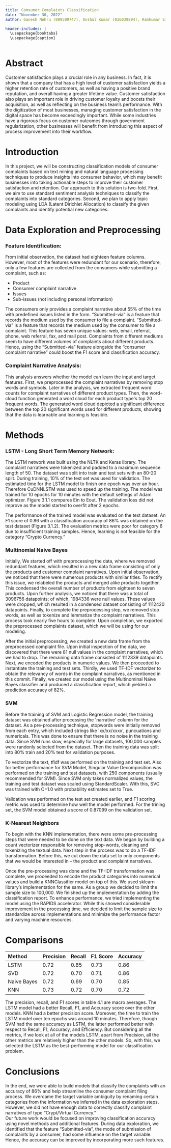 ```yaml
---
title: Comsumer Complaints Classification
date: "November 30, 2022"
author: Ganesh Nehru (009509747), Anshul Kumar (016039894), Ramkumar Sivakumar (015443727), Tuba Ahmed (014534429)

header-includes: |
  \usepackage{booktabs}
  \usepackage{caption}
---
```


# Abstract

Customer satisfaction plays a crucial role in any business. In fact, it is shown that a company that has a high level of customer satisfaction yields a higher retention rate of customers, as well as having a positive brand reputation, and overall having a greater lifetime value. Customer satisfaction also plays an important role in driving customer loyalty and boosts their acquisition, as well as reflecting on the business team’s performance. With the digitization of most businesses, managing customer satisfaction in the digital space has become exceedingly important. While some industries have a rigorous focus on customer outcomes through government regularization, other businesses will benefit from introducing this aspect of process improvement into their workflow.

# Introduction

In this project, we will be constructing classification models of consumer complaints based on text mining and natural language processing techniques to produce insights into consumer behavior, which may benefit businesses into taking actionable steps to improve their customer satisfaction and retention. Our approach to this solution is two-fold. First, we aim to use standard sentiment analysis techniques to classify the complaints into standard categories. Second, we plan to apply topic modeling using LDA (Latent Dirichlet Allocation) to classify the given complaints and identify potential new categories. 

# Data Exploration and Preprocessing

### Feature Identification:
From initial observation, the dataset had eighteen feature columns. However, most of the features were redundant for our scenario, therefore, only a few features are collected from the consumers while submitting a complaint, such as: 
* Product
* Consumer complaint narrative
* Issues
* Sub-issues (not including personal information)

The consumers only provides a complaint narrative about 55% of the time with predefined issues listed in the form. “Submitted-via” is a feature that records the medium used by the consumer to file a complaint. “Submitted-via” is a feature that records the medium used by the consumer to file a complaint. This feature has seven unique values: web, email, referral, phone, web referral, fax, and mail post. Complaints from different mediums seem to have different volumes of complaints about different products. Hence, using the “Submitted-via” feature alongside the “consumer complaint narrative” could boost the F1 score and classification accuracy.


### Complaint Narrative Analysis:
This analysis answers whether the model can learn the input and target features. First, we preprocessed the complaint narratives by removing stop words and symbols. Later in the analysis, we extracted frequent word counts for complaint narratives of different product types. Then, the word-cloud function generated a word cloud for each product type's top 20 frequent words. The generated word cloud depicted a significant difference between the top 20 significant words used for different products, showing that the data is learnable and learning is feasible.

# Methods

### LSTM - Long Short Term Memory Network: 

The LSTM network was built using the NLTK and Keras library. The complaint narratives were tokenized and padded to a maximum sequence length of  50. The dataset was split into train and test sets with an 80-20 split. During training, 10% of the test set was used for validation. The estimated time for the LSTM model to finish one epoch was over an hour. Therefore CuDNNLSTM was used to speed up the training.  The model was trained for 10 epochs for 10 minutes with the default settings of Adam optimizer. Figure 3.1.1 compares Ein to Eout. The validation loss did not improve as the model started to overfit after 2 epochs. 

The performance of the trained model was evaluated on the test dataset. An F1 score of 0.86 with a classification accuracy of  86% was obtained on the test dataset (Figure 3.1.2). The evaluation metrics were poor for category 6 due to insufficient training samples. Hence, learning is not feasible for the category “Crypto Currency.”


### Multinomial Naive Bayes

Initially, We started off with preprocessing the data, where we removed redundant features, which resulted in a new data frame consisting of only the products and customer complaint narratives. Upon initial observation, we noticed that there were numerous products with similar titles. To rectify this issue, we relabeled the products and merged alike products together. This condensed the overall number of products from eighteen to seven products. Upon further analysis, we noticed that there was a total of 3096756 datapoints; of which, 1984336 were null values. These values were dropped, which resulted in a condensed dataset consisting of 1112420 datapoints. Finally, to complete the preprocessing step, we removed stop words, as well as tokenize and lemmatize the complaint narratives. This process took nearly five hours to complete. Upon completion, we exported the preprocessed complaints dataset, which we will be using for our modeling.

After the initial preprocessing, we created a new data frame from the preprocessed complaint file. Upon initial inspection of the data, we discovered that there were 81 null values in the complaint narratives, which we had to drop. The remaining data frame consisted of 1112339 datapoints. Next, we encoded the products in numeric values. We then proceeded to instantiate the training and test sets. Thirdly, we used TF-IDF vectorizer to obtain the relevancy of words in the complaint narratives, as mentioned in this commit. Finally, we created our model using the Multinominal Naïve Bayes classifier and produced a classification report, which yielded a prediction accuracy of 82%.

### SVM

Before the training of SVM and Logistic Regression model, the training dataset was obtained after processing the 'narrative' column for the dataset. As a pre-processing technique, stopwords were initially removed from each entry, which included strings like 'xx/xx/xxxx', puncuations and numericals. This was done to ensure that there is no noise in the training data. Since SVM runs slow, especially for large datasets, 100,000 samples were randonly selected from the dataset. Then the training data was split into 80% train and 20% test for validation purposes. 

To vectorize the text, tfidf was performed on the training and test set. Also for better performance for SVM Model, Singular Value Decomposition was performed on the training and test datasets, with 250 components (usually recommended for SVM). Since SVM only takes normalized values, the training and test dataset was scaled using StandardScaler. With this, SVC was trained with C=1.0 with probability estimates set to True.

Validation was performed on the test set created earlier, and F1 scoring metric was used to determine how well the model performed. For the trining set, the SVM model obtained a score of 0.87099 on the validation set. 

### K-Nearest Neighbors
To begin with the KNN implementation, there were some pre-processing steps that were needed to be done on the text data. We began by building a count vectorizer responsible for removing stop-words, cleaning and tokenizing the textual data. Next step in the process was to do a TF-IDF transformation. Before this, we cut down the data set to only components that we would be interested in – the product and complaint narratives.

Once the pre-processing was done and the TF-IDF transformation was complete, we proceeded to encode the product categories into numerical values and build a KNNClassifier model on top of this. We used sklearn library’s implementation for the same. As a group we decided to limit the sample size to 100,000. We finished up the implementation by adding the classification report. To enhance performance, we tried implementing the model using the RAPIDS accelerator. While this showed considerable improvement in the processing time, we decided to limit the sample size to standardize across implementations and minimize the performance factor and varying machine resources.

# Comparisons

| Method      | Precision | Recall     | F1 Score | Accuracy |
| :---        |    ----   |   ----     |   ---    | ---      |
| LSTM        | 0.72      | 0.85       | 0.73     | 0.86     |
| SVD         | 0.72      | 0.70       | 0.71     | 0.86     |
| Naive Bayes | 0.72      | 0.69       | 0.70     | 0.85     |
| KNN         | 0.73      | 0.72       | 0.70     | 0.72     |

The precision, recall, and F1 scores in table 4.1 are macro averages. The LSTM model had a better Recall, F1, and Accuracy score over the other models. KNN had a better precision score. Moreover, the time to train the LSTM model over ten epochs was around 10 minutes. Therefore, though SVM had the same accuracy as LSTM, the latter performed better with respect to Recall, F1, Accuracy, and Efficiency. But considering all the metrics, if we look at all of the models LSTM, apart from Precision, all the other metrics are relatively higher than the other models. So, with this, we selected the LSTM as the best-performing model for our classification problem.


# Conclusions

In the end, we were able to build models that classify the complaints with an accuracy of 86% and help streamline the consumer complaint filing process. We overcame the target variable ambiguity by renaming certain categories from the information we inferred in the data exploration steps. However, we did not have enough data to correctly classify complaint narratives of type “Crypt/Virtual Currency.”  
Our future work would be focused on improving classification accuracy using novel methods and additional features. During data exploration, we identified that the feature “Submitted-via”, the mode of submission of complaints by a consumer, had some influence on the target variable. Hence, the accuracy can be improved by incorporating more such features. 


